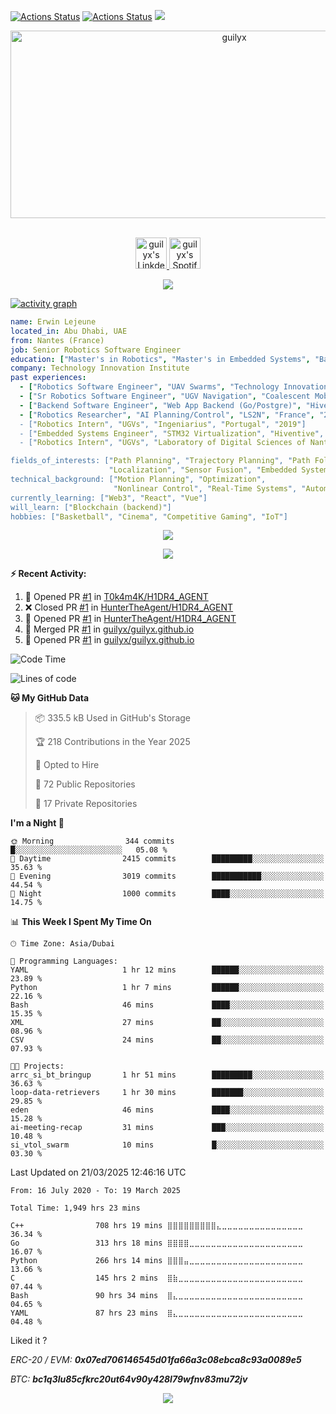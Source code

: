 [![Actions Status](https://github.com/guilyx/guilyx/workflows/wakatime-stats/badge.svg)](https://github.com/guilyx/guilyx/actions)
[![Actions Status](https://github.com/guilyx/guilyx/workflows/update-gh-activity/badge.svg)](https://github.com/guilyx/guilyx/actions)
![](https://visitor-badge.glitch.me/badge?page_id=guilyx.guilyx)

<!-- <p align="center">
<img alt="loficity" width="600px" src="https://github.com/HyunCafe/HyunCafe/raw/main/assests/loficity.gif"</img>
</p> -->

<p align="center">
  <img src="https://socialify.git.ci/guilyx/guilyx/image?font=Source%20Code%20Pro&forks=1&issues=1&language=1&name=1&owner=1&pattern=Plus&pulls=1&stargazers=1&theme=Dark" alt="guilyx" width="700" height="300" />
</p>

<p align="center">
<br/>
<a href="https://www.linkedin.com/in/erwinlejeune-lkn">
  <img alt="guilyx's LinkdeIN" width="50px" src="https://user-images.githubusercontent.com/43545812/144035037-0f415fc7-9f96-4517-a370-ccc6e78a714b.png" />
</a>
<a href="https://open.spotify.com/user/11147618695?si=zZFn6uAGRLyoU02lsG50GA">
  <img alt="guilyx's Spotify" width="50px" src="https://user-images.githubusercontent.com/43545812/144035120-1ad5169b-91c7-4078-bef9-6a82c733f373.png" />
</a>
<br>
</p>

<p align="center">
  <img alig src="https://github-profile-trophy.vercel.app/?username=guilyx&theme=onedark&column=-1" />
</p>

[![activity graph](https://github-readme-activity-graph.vercel.app/graph?username=guilyx&theme=github-dark-dimmed&custom_title=Guilyx%20Activity%20Graph&hide_border=true)](https://github.com/ashutosh00710/github-readme-activity-graph)

```yaml
name: Erwin Lejeune
located_in: Abu Dhabi, UAE
from: Nantes (France)
job: Senior Robotics Software Engineer
education: ["Master's in Robotics", "Master's in Embedded Systems", "Bachelor's in Electronics"]
company: Technology Innovation Institute
past experiences:
  - ["Robotics Software Engineer", "UAV Swarms", "Technology Innovation Institute", "UAE", "2022-2023"]
  - ["Sr Robotics Software Engineer", "UGV Navigation", "Coalescent Mobile Robotics", "Denmark", "2021-2022"]
  - ["Backend Software Engineer", "Web App Backend (Go/Postgre)", "Hiventive", "Fully Remote", "2020-2021"]
  - ["Robotics Researcher", "AI Planning/Control", "LS2N", "France", "2019-2021]
  - ["Robotics Intern", "UGVs", "Ingeniarius", "Portugal", "2019"]
  - ["Embedded Systems Engineer", "STM32 Virtualization", "Hiventive", "France", "2018-2019"]
  - ["Robotics Intern", "UGVs", "Laboratory of Digital Sciences of Nantes (LS2N)", "France", "2019"]

fields_of_interests: ["Path Planning", "Trajectory Planning", "Path Following", "Behaviour Planning", 
                      "Localization", "Sensor Fusion", "Embedded Systems"]
technical_background: ["Motion Planning", "Optimization", 
                       "Nonlinear Control", "Real-Time Systems", "Automated Planning"]
currently_learning: ["Web3", "React", "Vue"]
will_learn: ["Blockchain (backend)"]
hobbies: ["Basketball", "Cinema", "Competitive Gaming", "IoT"]
```

<p align="center">
  <img src="https://spotify-github-profile.kittinanx.com/api/view?uid=11147618695&cover_image=true&theme=novatorem&show_offline=true&background_color=121212&interchange=false&bar_color=53b14f&bar_color_cover=false">
</p>

<p align="center">
  <img src="https://spotify-recently-played-readme.vercel.app/api?user=11147618695&count=5">
</p>


**:zap: Recent Activity:**

<!--START_SECTION:activity-->
1. 💪 Opened PR [#1](https://github.com/T0k4m4K/H1DR4_AGENT/pull/1) in [T0k4m4K/H1DR4_AGENT](https://github.com/T0k4m4K/H1DR4_AGENT)
2. ❌ Closed PR [#1](https://github.com/HunterTheAgent/H1DR4_AGENT/pull/1) in [HunterTheAgent/H1DR4_AGENT](https://github.com/HunterTheAgent/H1DR4_AGENT)
3. 💪 Opened PR [#1](https://github.com/HunterTheAgent/H1DR4_AGENT/pull/1) in [HunterTheAgent/H1DR4_AGENT](https://github.com/HunterTheAgent/H1DR4_AGENT)
4. 🎉 Merged PR [#1](https://github.com/guilyx/guilyx.github.io/pull/1) in [guilyx/guilyx.github.io](https://github.com/guilyx/guilyx.github.io)
5. 💪 Opened PR [#1](https://github.com/guilyx/guilyx.github.io/pull/1) in [guilyx/guilyx.github.io](https://github.com/guilyx/guilyx.github.io)
<!--END_SECTION:activity-->

<!--START_SECTION:waka-->
![Code Time](http://img.shields.io/badge/Code%20Time-1%2C949%20hrs%2023%20mins-blue)

![Lines of code](https://img.shields.io/badge/From%20Hello%20World%20I%27ve%20Written-75.0%20million%20lines%20of%20code-blue)

**🐱 My GitHub Data** 

> 📦 335.5 kB Used in GitHub's Storage 
 > 
> 🏆 218 Contributions in the Year 2025
 > 
> 💼 Opted to Hire
 > 
> 📜 72 Public Repositories 
 > 
> 🔑 17 Private Repositories 
 > 
**I'm a Night 🦉** 

```text
🌞 Morning                344 commits         █░░░░░░░░░░░░░░░░░░░░░░░░   05.08 % 
🌆 Daytime                2415 commits        █████████░░░░░░░░░░░░░░░░   35.63 % 
🌃 Evening                3019 commits        ███████████░░░░░░░░░░░░░░   44.54 % 
🌙 Night                  1000 commits        ████░░░░░░░░░░░░░░░░░░░░░   14.75 % 
```


📊 **This Week I Spent My Time On** 

```text
🕑︎ Time Zone: Asia/Dubai

💬 Programming Languages: 
YAML                     1 hr 12 mins        ██████░░░░░░░░░░░░░░░░░░░   23.89 % 
Python                   1 hr 7 mins         ██████░░░░░░░░░░░░░░░░░░░   22.16 % 
Bash                     46 mins             ████░░░░░░░░░░░░░░░░░░░░░   15.35 % 
XML                      27 mins             ██░░░░░░░░░░░░░░░░░░░░░░░   08.96 % 
CSV                      24 mins             ██░░░░░░░░░░░░░░░░░░░░░░░   07.93 % 

🐱‍💻 Projects: 
arrc_si_bt_bringup       1 hr 51 mins        █████████░░░░░░░░░░░░░░░░   36.63 % 
loop-data-retrievers     1 hr 30 mins        ███████░░░░░░░░░░░░░░░░░░   29.85 % 
eden                     46 mins             ████░░░░░░░░░░░░░░░░░░░░░   15.28 % 
ai-meeting-recap         31 mins             ███░░░░░░░░░░░░░░░░░░░░░░   10.48 % 
si_vtol_swarm            10 mins             █░░░░░░░░░░░░░░░░░░░░░░░░   03.30 % 
```


 Last Updated on 21/03/2025 12:46:16 UTC
<!--END_SECTION:waka-->

<!--START_SECTION:waka-simple-->

```text
From: 16 July 2020 - To: 19 March 2025

Total Time: 1,949 hrs 23 mins

C++                708 hrs 19 mins ⣿⣿⣿⣿⣿⣿⣿⣿⣿⣄⣀⣀⣀⣀⣀⣀⣀⣀⣀⣀⣀⣀⣀⣀⣀   36.34 %
Go                 313 hrs 18 mins ⣿⣿⣿⣿⣀⣀⣀⣀⣀⣀⣀⣀⣀⣀⣀⣀⣀⣀⣀⣀⣀⣀⣀⣀⣀   16.07 %
Python             266 hrs 14 mins ⣿⣿⣿⣤⣀⣀⣀⣀⣀⣀⣀⣀⣀⣀⣀⣀⣀⣀⣀⣀⣀⣀⣀⣀⣀   13.66 %
C                  145 hrs 2 mins  ⣿⣷⣀⣀⣀⣀⣀⣀⣀⣀⣀⣀⣀⣀⣀⣀⣀⣀⣀⣀⣀⣀⣀⣀⣀   07.44 %
Bash               90 hrs 34 mins  ⣿⣄⣀⣀⣀⣀⣀⣀⣀⣀⣀⣀⣀⣀⣀⣀⣀⣀⣀⣀⣀⣀⣀⣀⣀   04.65 %
YAML               87 hrs 23 mins  ⣿⣄⣀⣀⣀⣀⣀⣀⣀⣀⣀⣀⣀⣀⣀⣀⣀⣀⣀⣀⣀⣀⣀⣀⣀   04.48 %
```

<!--END_SECTION:waka-simple-->

Liked it ?

*ERC-20 / EVM: **0x07ed706146545d01fa66a3c08ebca8c93a0089e5***

*BTC: **bc1q3lu85cfkrc20ut64v90y428l79wfnv83mu72jv***

<p align="center">
  <img src="https://capsule-render.vercel.app/api?type=waving&color=gradient&height=60&section=footer"/>
</p>
